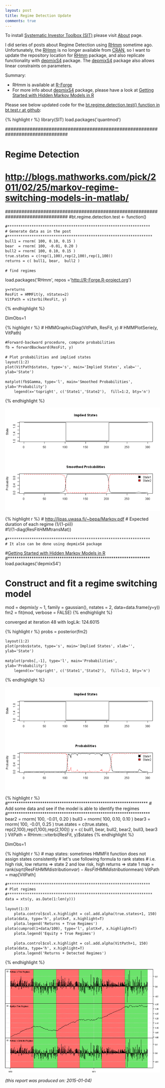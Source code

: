 ```yaml
---
layout: post
title: Regime Detection Update
comments: true
---
```



To install [Systematic Investor Toolbox (SIT)](https://github.com/systematicinvestor/SIT) please visit [About](/about) page.





I did series of posts about Regime Detection using [RHmm](http://cran.r-project.org/web/packages/RHmm/index.html)
sometime ago. Unfortunately, the [RHmm](http://cran.r-project.org/web/packages/RHmm/index.html) is no 
longer available from [CRAN](http://cran.r-project.org/web/packages/RHmm/index.html), so I want to
update the repository location for [RHmm](http://r-forge.r-project.org/R/?group_id=85) package, and
also replicate functionality with [depmixS4](http://cran.r-project.org/web/packages/depmixS4/index.html)
package. The [depmixS4](http://cran.r-project.org/web/packages/depmixS4/index.html) package
also allows linear constraints on parameters.

Summary:

* RHmm is available at [R-Forge](http://r-forge.r-project.org/R/?group_id=85)
* For more info about [depmixS4](http://cran.r-project.org/web/packages/depmixS4/index.html) package,
please have a look at [Getting Started with Hidden Markov Models in R](http://blog.revolutionanalytics.com/2014/03/r-and-hidden-markov-models.html)  

Please see below updated code for the [bt.regime.detection.test() function in bt.test.r at github](https://github.com/systematicinvestor/SIT/blob/master/R/bt.test.r):


{% highlight r %}
library(SIT)
load.packages('quantmod')

###############################################################################
# Regime Detection
# http://blogs.mathworks.com/pick/2011/02/25/markov-regime-switching-models-in-matlab/
###############################################################################
#bt.regime.detection.test <- function() 

	#*****************************************************************
	# Generate data as in the post
	#****************************************************************** 
	bull1 = rnorm( 100, 0.10, 0.15 )
	bear  = rnorm( 100, -0.01, 0.20 )
	bull2 = rnorm( 100, 0.10, 0.15 )
	true.states = c(rep(1,100),rep(2,100),rep(1,100))
	returns = c( bull1, bear,  bull2 )

	# find regimes
  load.packages('RHmm', repos ='http://R-Forge.R-project.org')

	y=returns
	ResFit = HMMFit(y, nStates=2)
	VitPath = viterbi(ResFit, y)
{% endhighlight %}

DimObs=1


{% highlight r %}
	# HMMGraphicDiag(VitPath, ResFit, y)
	# HMMPlotSerie(y, VitPath)

	#Forward-backward procedure, compute probabilities
	fb = forwardBackward(ResFit, y)

	# Plot probabilities and implied states
	layout(1:2)
	plot(VitPath$states, type='s', main='Implied States', xlab='', ylab='State')
	
	matplot(fb$Gamma, type='l', main='Smoothed Probabilities', ylab='Probability')
		legend(x='topright', c('State1','State2'),  fill=1:2, bty='n')
{% endhighlight %}

![plot of chunk plot-2](/public/images/2015-01-04-Regime-Detection-Update/plot-2-1.png) 

{% highlight r %}
	# http://lipas.uwasa.fi/~bepa/Markov.pdf
	# Expected duration of each regime (1/(1-pii))                
	#1/(1-diag(ResFit$HMM$transMat))
          

	#*****************************************************************
	# It also can be done using depmixS4 package
  #[Getting Started with Hidden Markov Models in R](http://blog.revolutionanalytics.com/2014/03/r-and-hidden-markov-models.html)
	#****************************************************************** 
  load.packages('depmixS4')

  # Construct and fit a regime switching model
  mod = depmix(y ~ 1, family = gaussian(), nstates = 2, data=data.frame(y=y))
  fm2 = fit(mod, verbose = FALSE)
{% endhighlight %}

converged at iteration 48 with logLik: 124.6015 


{% highlight r %}
  probs = posterior(fm2)

	layout(1:2)
	plot(probs$state, type='s', main='Implied States', xlab='', ylab='State')
	
	matplot(probs[,-1], type='l', main='Probabilities', ylab='Probability')
		legend(x='topright', c('State1','State2'),  fill=1:2, bty='n')
{% endhighlight %}

![plot of chunk plot-2](/public/images/2015-01-04-Regime-Detection-Update/plot-2-2.png) 

{% highlight r %}
	#*****************************************************************
	# Add some data and see if the model is able to identify the regimes
	#****************************************************************** 
	bear2  = rnorm( 100, -0.01, 0.20 )
	bull3 = rnorm( 100, 0.10, 0.10 )
	bear3  = rnorm( 100, -0.01, 0.25 )
  true.states = c(true.states, rep(2,100),rep(1,100),rep(2,100))
	y = c( bull1, bear,  bull2, bear2, bull3, bear3 )
	VitPath = RHmm:::viterbi(ResFit, y)$states
{% endhighlight %}

DimObs=1


{% highlight r %}
	# map states: sometimes HMMFit function does not assign states consistently
	# let's use following formula to rank states
	# i.e. high risk, low returns => state 2 and low risk, high returns => state 1
	map = rank(sqrt(ResFit$HMM$distribution$var) - ResFit$HMM$distribution$mean)
	VitPath = map[VitPath]

	#*****************************************************************
	# Plot regimes
	#****************************************************************** 
	data = xts(y, as.Date(1:len(y)))

	layout(1:3)
		plota.control$col.x.highlight = col.add.alpha(true.states+1, 150)
	plota(data, type='h', plotX=F, x.highlight=T)
		plota.legend('Returns + True Regimes')
	plota(cumprod(1+data/100), type='l', plotX=F, x.highlight=T)
		plota.legend('Equity + True Regimes')
	
		plota.control$col.x.highlight = col.add.alpha(VitPath+1, 150)
	plota(data, type='h', x.highlight=T)
		plota.legend('Returns + Detected Regimes')
{% endhighlight %}

![plot of chunk plot-2](/public/images/2015-01-04-Regime-Detection-Update/plot-2-3.png) 


*(this report was produced on: 2015-01-04)*
